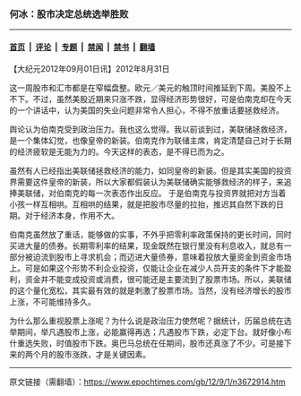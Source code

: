 ### 何冰：股市决定总统选举胜败

---

#### [首页](../../../..?n3672914) &nbsp;|&nbsp; [评论](../../../../../epoch-comment?n3672914) &nbsp;|&nbsp; [专题](../../../../../epoch-special?n3672914) &nbsp;|&nbsp; [禁闻](../../../../../epoch-news?n3672914) &nbsp;|&nbsp; [禁书](../../../../../books?n3672914) &nbsp;|&nbsp; [翻墙](https://github.com/gfw-breaker/nogfw/blob/master/README.md?n3672914)


<div class="post_content" id="artbody" itemprop="articleBody">
 <!-- article content begin -->
 <p>
  【大纪元2012年09月01日讯】2012年8月31日
 </p>
 <p>
  这一周股市和汇市都是在窄幅盘整。欧元／美元的触顶时间推延到下周。美股不上不下。不过，虽然美股近期来只涨不跌，显得经济形势很好，可是伯南克却在今天的一个讲话中，认为美国的失业问题非常令人担心，不得不放重话要拯救经济。
 </p>
 <p>
  舆论认为伯南克受到政治压力。我也这么觉得。我以前谈到过，美联储拯救经济，是一个集体幻觉，也像皇帝的新装。伯南克作为联储主席，肯定清楚自己对于长期的经济疲软是无能为力的。今天这样的表态，是不得已而为之。
 </p>
 <p>
  虽然有人已经指出美联储拯救经济的能力，如同皇帝的新装。但是其实美国的投资界需要这件皇帝的新装，所以大家都假装认为美联储确实能够救经济的样子，来追捧美联储，对伯南克的每一次表态作出反应。 于是伯南克与投资界就把对方当着小孩一样互相哄。互相哄的结果，就是把股市尽量的拉抬，推迟其自然下跌的日期。对于经济本身，作用不大。
 </p>
 <p>
  伯南克虽然放了重话，能够做的实事，不外乎把零利率政策保持的更长时间，同时买进大量的债券。长期零利率的结果，现金既然在银行里没有利息收入，就总有一部分被迫流到股市上寻求机会；而迈进大量债券，意味着投放大量资金到资金市场上。可是如果这个形势不利企业投资，仅能让企业在减少人员开支的条件下才能盈利，资金并不能变成投资或消费，很可能还是主要流到了股票市场。所以，美联储的这个量化宽松，其实最有效的就是刺激了股票市场。当然，没有经济增长的股市上涨，不可能维持多久。
 </p>
 <p>
  为什么那么重视股票上涨呢？为什么说是政治压力使然呢？据统计，历届总统在选举期间，举凡遇股市上涨，必能赢得再选；凡遇股市下跌，必定下台。就好像小布什重选失败，时值股市下跌。奥巴马总统在任期间，股市还真涨了不少。可是接下来的两个月的股市涨跌，才是关键因素。
 </p>
 <!-- article content end -->
 <div id="below_article_ad">
 </div>
</div>


---

原文链接（需翻墙）：https://www.epochtimes.com/gb/12/9/1/n3672914.htm